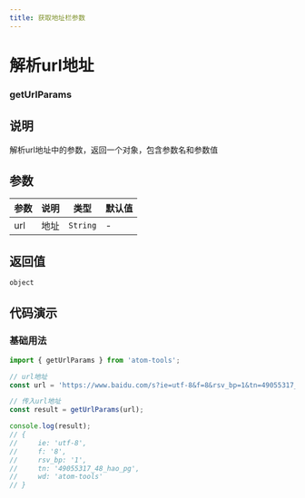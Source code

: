 ```yaml
---
title: 获取地址栏参数
---
```


# 解析url地址

### getUrlParams

## 说明
解析url地址中的参数，返回一个对象，包含参数名和参数值

## 参数

| 参数 | 说明 | 类型   | 默认值 |
| ---- | ---- | ------ | ------ |
| url | 地址 | `String`  | -      |

## 返回值

`object`

## 代码演示

### 基础用法

```ts
import { getUrlParams } from 'atom-tools';

// url地址
const url = 'https://www.baidu.com/s?ie=utf-8&f=8&rsv_bp=1&tn=49055317_48_hao_pg&wd=atom-tools'

// 传入url地址
const result = getUrlParams(url); 

console.log(result);
// {
//     ie: 'utf-8',
//     f: '8',
//     rsv_bp: '1',
//     tn: '49055317_48_hao_pg',
//     wd: 'atom-tools'
// }


```


    
